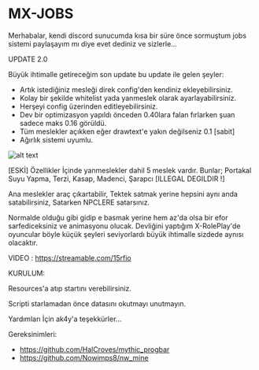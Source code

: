 # MX-JOBS

Merhabalar, kendi discord sunucumda kısa bir süre önce sormuştum jobs sistemi paylaşayım mı diye evet dediniz ve sizlerle...

UPDATE 2.0

Büyük ihtimalle getireceğim son update bu update ile gelen şeyler:
- Artık istediğiniz mesleği direk config'den kendiniz ekleyebilirsiniz.
- Kolay bir şekilde whitelist yada yanmeslek olarak ayarlayabilirsiniz.
- Herşeyi config üzerinden editleyebilirsiniz.
- Dev bir optimizasyon yapıldı önceden 0.40lara falan fırlarken şuan sadece maks 0.16 görüldü. 
- Tüm meslekler açıkken eğer drawtext'e yakın değilseniz 0.1 [sabit]
- Ağırlık sistemi uyumlu.


![alt text](https://cdn.discordapp.com/attachments/769881228030771201/780146049914372096/unknown.png)

[ESKİ]
Özellikler
İçinde yanmeslekler dahil 5 meslek vardır. Bunlar;
Portakal Suyu Yapma,
Terzi,
Kasap,
Madenci,
Şarapcı [ILLEGAL DEGILDIR !]

Ana meslekler araç çıkartabilir,
Tektek satmak yerine hepsini aynı anda satabilirsiniz,
Satarken NPCLERE satarsınız.

Normalde olduğu gibi gidip e basmak yerine hem az'da olsa bir efor sarfediceksiniz ve animasyonu olucak. Devliğini yaptığım X-RolePlay'de oyuncular böyle küçük şeyleri seviyorlardı büyük ihtimalle sizdede aynısı olacaktır.


VIDEO : https://streamable.com/15rfio

KURULUM:

Resources'a atıp startını verebilirsiniz.

Scripti starlamadan önce datasını okutmayı unutmayın.

Yardımları İçin ak4y'a teşekkürler...

Gereksinimleri:

- https://github.com/HalCroves/mythic_progbar
- https://github.com/Nowimps8/nw_mine

